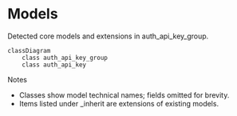 # Models

Detected core models and extensions in auth_api_key_group.

```mermaid
classDiagram
    class auth_api_key_group
    class auth_api_key
```

Notes
- Classes show model technical names; fields omitted for brevity.
- Items listed under _inherit are extensions of existing models.

